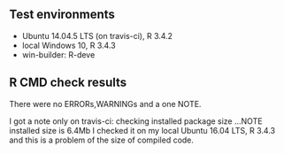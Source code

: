 ## Test environments
* Ubuntu 14.04.5 LTS (on travis-ci), R 3.4.2
* local Windows 10, R 3.4.3
* win-builder: R-deve

## R CMD check results
There were no ERRORs,WARNINGs and a one NOTE.

I got a note only on travis-ci:
checking installed package size ...NOTE installed size is  6.4Mb
I checked it on my local Ubuntu 16.04 LTS, R 3.4.3 and this is a 
problem of the size of compiled code.

